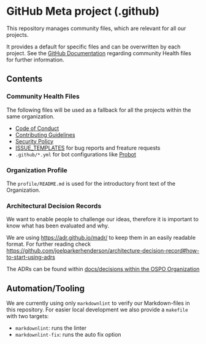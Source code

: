# GitHub Meta project (.github)

This repository manages community files, which are relevant for all our projects.

It provides a default for specific files and can be overwritten by each project. See the [GitHub Documentation](https://docs.github.com/en/communities/setting-up-your-project-for-healthy-contributions/creating-a-default-community-health-file) regarding community Health files for further information.

## Contents

### Community Health Files

The following files will be used as a fallback for all the projects within the same organization.

- [Code of Conduct](CODE_OF_CONDUCT.md)
- [Contributing Guidelines](CONTRIBUTING.md)
- [Security Policy](SECURITY.md)
- [ISSUE_TEMPLATES](ISSUE_TEMPLATES/) for bug reports and freature requests
- `.github/*.yml` for bot configurations like [Probot](https://probot.github.io/docs/best-practices/#store-configuration-in-the-repository)

### Organization Profile

The `profile/README.md` is used for the introductory front text of the Organization.

### Architectural Decision Records

We want to enable people to challenge our ideas, therefore it is important to know what has been evaluated and why.

We are using <https://adr.github.io/madr/> to keep them in an easily readable format.
For further reading check <https://github.com/joelparkerhenderson/architecture-decision-record#how-to-start-using-adrs>

The ADRs can be found within [docs/decisions within the OSPO Organization](https://github.com/dynatrace-innovationlab/.github/tree/main/docs/decisions)

## Automation/Tooling

We are currently using only `markdownlint` to verify our Markdown-files in this repository.
For easier local development we also provide a `makefile` with two targets:

- `markdownlint`: runs the linter
- `markdownlint-fix`: runs the auto fix option
